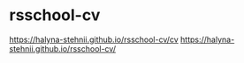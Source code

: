 # rsschool-cv
https://halyna-stehnii.github.io/rsschool-cv/cv
https://halyna-stehnii.github.io/rsschool-cv/
